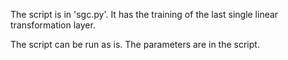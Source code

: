 The script is in 'sgc.py'. It has the training of the last single linear transformation layer.

The script can be run as is. The parameters are in the script.